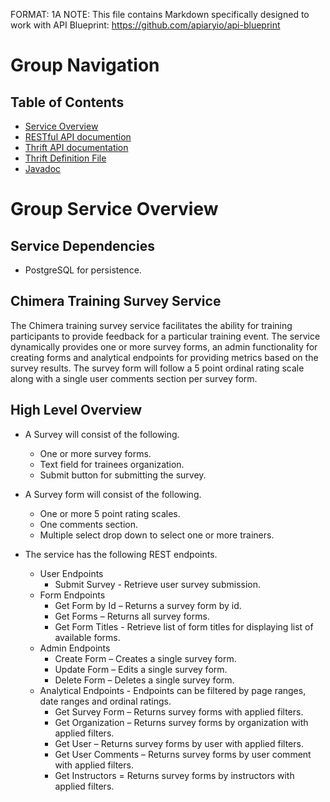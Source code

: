 FORMAT: 1A
NOTE: This file contains Markdown specifically designed to work with API Blueprint: https://github.com/apiaryio/api-blueprint

# Group Navigation

## Table of Contents

+ [Service Overview](home.html)
+ [RESTful API documention](rest.html)
+ [Thrift API documentation](thrift.html)
+ [Thrift Definition File](SurveyService.thrift)
+ [Javadoc](apidocs/index.html)

# Group Service Overview

## Service Dependencies
+ PostgreSQL for persistence.

## Chimera Training Survey Service

The Chimera training survey service facilitates the ability for training participants
to provide feedback for a particular training event.  The service dynamically provides
one or more survey forms, an admin functionality for creating forms and analytical endpoints
for providing metrics based on the survey results.  The survey form will follow a 5 point ordinal
rating scale along with a single user comments section per survey form.

## High Level Overview

+ A Survey will consist of the following.
    + One or more survey forms.
    + Text field for trainees organization.
    + Submit button for submitting the survey.

+ A Survey form will consist of  the following.
    + One or more 5 point rating scales.
    + One comments section.
    + Multiple select drop down to select one or more trainers.

+ The service has the following REST endpoints.
    + User Endpoints
        + Submit Survey -  Retrieve user survey submission.
    + Form Endpoints
        + Get Form by Id – Returns a survey form by id.
        + Get Forms  – Returns all survey forms.
        + Get Form Titles -  Retrieve list of form titles for displaying list of available forms.
    + Admin Endpoints
        + Create Form – Creates a single survey form.
        + Update Form – Edits a single survey form.
        + Delete Form – Deletes a single survey form.
    + Analytical Endpoints - Endpoints can be filtered by page ranges, date ranges and ordinal ratings.
        + Get Survey Form – Returns survey forms with applied filters.
        + Get Organization – Returns survey forms by organization with applied filters.
        + Get User – Returns survey forms by user with applied filters.
        + Get User Comments – Returns survey forms by user comment with applied filters.
        + Get  Instructors = Returns survey forms by instructors with applied filters.

